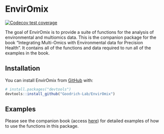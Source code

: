 
<!-- README.md is generated from README.Rmd. Please edit that file -->

# EnvirOmix

<!-- badges: start -->

[![Codecov test
coverage](https://codecov.io/gh/Goodrich-Lab/EnvirOmix/branch/main/graph/badge.svg)](https://app.codecov.io/gh/Goodrich-Lab/EnvirOmix?branch=main)
<!-- badges: end -->

The goal of EnvirOmix is to provide a suite of functions for the
analysis of environmental and multiomics data. This is the companion
package for the book “Integrating Multi-Omics with Environmental data
for Precision Health”. It contains all of the functions and data
required to run all of the examples in the book.

## Installation

You can install EnvirOmix from [GitHub](https://github.com/) with:

``` r
# install.packages("devtools")
devtools::install_github("Goodrich-Lab/EnvirOmix")
```

## Examples

Please see the companion book (access
[here](https://goodrich-lab.github.io/multiomics_book/)) for detailed
examples of how to use the functions in this package.
